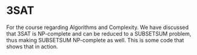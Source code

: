# 3SAT
For the course regarding Algorithms and Complexity. We have discussed that 3SAT is NP-complete and can be reduced to a SUBSETSUM problem, thus making SUBSETSUM NP-complete as well. This is some code that shows that in action.
